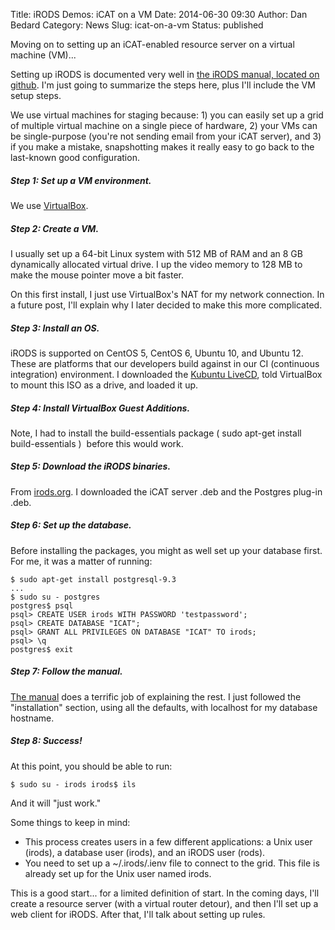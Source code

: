 Title: iRODS Demos: iCAT on a VM
Date: 2014-06-30 09:30
Author: Dan Bedard
Category: News
Slug: icat-on-a-vm
Status: published

Moving on to setting up an iCAT-enabled resource server on a virtual
machine (VM)...

Setting up iRODS is documented very well in [the iRODS manual, located
on
github](https://github.com/irods/irods/blob/master/manual.rst "the iRODS manual, located on Github").
I'm just going to summarize the steps here, plus I'll include the VM
setup steps.

<!--more-->

We use virtual machines for staging because: 1) you can easily set up a
grid of multiple virtual machine on a single piece of hardware, 2) your
VMs can be single-purpose (you're not sending email from your iCAT
server), and 3) if you make a mistake, snapshotting makes it really easy
to go back to the last-known good configuration.

##### Step 1: Set up a VM environment.

We use [VirtualBox](https://www.virtualbox.org/ "VirtualBox").

##### Step 2: Create a VM.

I usually set up a 64-bit Linux system with 512 MB of RAM and an 8 GB
dynamically allocated virtual drive. I up the video memory to 128 MB to
make the mouse pointer move a bit faster.

On this first install, I just use VirtualBox's NAT for my network
connection. In a future post, I'll explain why I later decided to make
this more complicated.

##### Step 3: Install an OS.

iRODS is supported on CentOS 5, CentOS 6, Ubuntu 10, and Ubuntu 12.
These are platforms that our developers build against in our CI
(continuous integration) environment. I downloaded the [Kubuntu
LiveCD](http://www.kubuntu.org/getkubuntu "Kubuntu LiveCD"), told
VirtualBox to mount this ISO as a drive, and loaded it up.

##### Step 4: Install VirtualBox Guest Additions.

Note, I had to install the build-essentials package ( <span
class="lang:default highlight:0 decode:true crayon-inline">sudo apt-get
install build-essentials</span> )  before this would work.

##### Step 5: Download the iRODS binaries.

From [irods.org](http://irods.org/download/ "irods.org"). I downloaded
the iCAT server .deb and the Postgres plug-in .deb.

##### Step 6: Set up the database.

Before installing the packages, you might as well set up your database
first. For me, it was a matter of running:

~~~~
$ sudo apt-get install postgresql-9.3
...
$ sudo su - postgres
postgres$ psql
psql> CREATE USER irods WITH PASSWORD 'testpassword';
psql> CREATE DATABASE "ICAT";
psql> GRANT ALL PRIVILEGES ON DATABASE "ICAT" TO irods;
psql> \q
postgres$ exit
~~~~

##### Step 7: Follow the manual.

[The
manual](https://github.com/irods/irods/blob/master/manual.rst "the iRODS manual, located on Github") does
a terrific job of explaining the rest. I just followed the
"installation" section, using all the defaults, with localhost for my
database hostname.

##### Step 8: Success!

At this point, you should be able to run:

`$ sudo su - irods irods$ ils`

And it will "just work."

Some things to keep in mind:

-   This process creates users in a few different applications: a Unix
    user (irods), a database user (irods), and an iRODS user (rods).
-   You need to set up a \~/.irods/.ienv file to connect to the grid.
    This file is already set up for the Unix user named irods.

This is a good start... for a limited definition of start. In the coming
days, I'll create a resource server (with a virtual router detour), and
then I'll set up a web client for iRODS. After that, I'll talk about
setting up rules.

 
